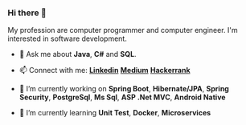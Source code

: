 ### Hi there 👋

My profession are computer programmer and computer engineer. I'm interested in software development.   



- 💬 Ask me about **Java**, **C#** and **SQL**.


- 📫 Connect with me: [**Linkedin**](https://www.linkedin.com/in/bet%C3%BCl-%C5%9Fahin-2a97a7193/) [**Medium**](https://betulsahin3387.medium.com/) [**Hackerrank**](https://www.hackerrank.com/betulsahin?hr_r=1)     

- 🔭 I’m currently working on **Spring Boot**, **Hibernate/JPA**, **Spring Security**, **PostgreSql**, **Ms Sql**, **ASP .Net MVC**,   **Android Native**

- 🌱 I’m currently learning **Unit Test**, **Docker**, **Microservices**

<!--
**betul-sahin/betul-sahin** is a ✨ _special_ ✨ repository because its `README.md` (this file) appears on your GitHub profile.

Here are some ideas to get you started:

- 🔭 I’m currently working on ...
- 🌱 I’m currently learning ...
- 👯 I’m looking to collaborate on ...
- 🤔 I’m looking for help with ...
- 💬 Ask me about ...
- 📫 How to reach me: ...
- 😄 Pronouns: ...
- ⚡ Fun fact: ...
-->
